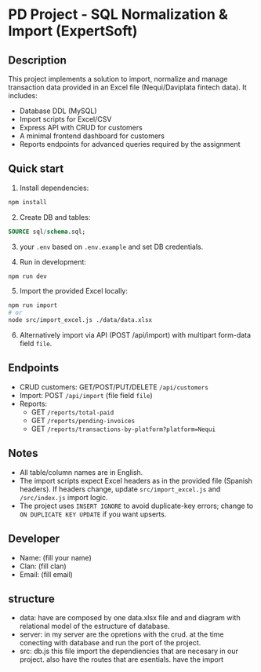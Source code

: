 # PD Project - SQL Normalization & Import (ExpertSoft)

## Description
This project implements a solution to import, normalize and manage transaction data provided in an Excel file (Nequi/Daviplata fintech data). It includes:
- Database DDL (MySQL)
- Import scripts for Excel/CSV
- Express API with CRUD for customers
- A minimal frontend dashboard for customers
- Reports endpoints for advanced queries required by the assignment

## Quick start
1. Install dependencies:
```bash
npm install
```

2. Create DB and tables:
```sql
SOURCE sql/schema.sql;
```

3.  your `.env` based on `.env.example` and set DB credentials.

4. Run in development:
```bash
npm run dev
```

5. Import the provided Excel locally:
```bash
npm run import
# or
node src/import_excel.js ./data/data.xlsx
```

6. Alternatively import via API (POST /api/import) with multipart form-data field `file`.

## Endpoints
- CRUD customers: GET/POST/PUT/DELETE `/api/customers`
- Import: POST `/api/import` (file field `file`)
- Reports:
  - GET `/reports/total-paid`
  - GET `/reports/pending-invoices`
  - GET `/reports/transactions-by-platform?platform=Nequi`

## Notes
- All table/column names are in English.
- The import scripts expect Excel headers as in the provided file (Spanish headers). If headers change, update `src/import_excel.js` and `/src/index.js` import logic.
- The project uses `INSERT IGNORE` to avoid duplicate-key errors; change to `ON DUPLICATE KEY UPDATE` if you want upserts.

## Developer
- Name: (fill your name)
- Clan: (fill clan)
- Email: (fill email)

## structure
- data: have are composed by one data.xlsx file and and diagram with relational model of the estructure of database.
- server: in my server are the opretions with the crud. at the time conecting with database and run the port of the project.
- src: db.js this file import the dependiencies that are necesary in our project. also have the routes that are esentials. have the import 
